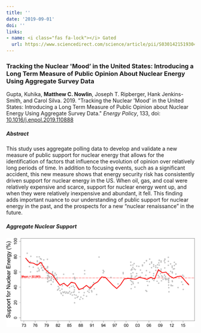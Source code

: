 ```yaml
---
title: ''
date: '2019-09-01'
doi: ''
links:
- name: <i class="fas fa-lock"></i> Gated
  url: https://www.sciencedirect.com/science/article/pii/S0301421519304665
---
```


### Tracking the Nuclear 'Mood’ in the United States: Introducing a Long Term Measure of Public Opinion About Nuclear Energy Using Aggregate Survey Data 

Gupta, Kuhika, **Matthew C. Nowlin**, Joseph T. Ripberger, Hank Jenkins-Smith, and Carol Silva. 2019. "Tracking the Nuclear 'Mood' in the United States: Introducing a Long Term Measure of Public Opinion about Nuclear Energy Using Aggregate Survey Data." _Energy Policy_, 133, doi: <a href="https://www.sciencedirect.com/science/article/pii/S0301421519304665" itemprop="url">10.1016/j.enpol.2019.110888</span></a> 


##### Abstract 
This study uses aggregate polling data to develop and validate a new measure of public support for nuclear energy that allows for the identification of factors that influence the evolution of opinion over relatively long periods of time. In addition to focusing events, such as a significant accident, this new measure shows that energy security risk has consistently driven support for nuclear energy in the US. When oil, gas, and coal were relatively expensive and scarce, support for nuclear energy went up, and when they were relatively inexpensive and abundant, it fell. This finding adds important nuance to our understanding of public support for nuclear energy in the past, and the prospects for a new “nuclear renaissance” in the future.

##### Aggregate Nuclear Support 

![](fig.jpg)



<!-- <img style="vertical-align:middle; width:75px;height:100px; padding-right:10px" src="ep.png"> --> 
